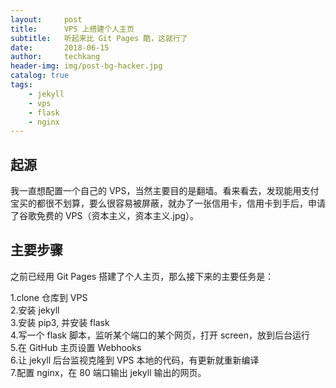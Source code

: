 ```yaml
---
layout:     post  
title:      VPS 上搭建个人主页  
subtitle:   听起来比 Git Pages 酷，这就行了  
date:       2018-06-15  
author:     techkang  
header-img: img/post-bg-hacker.jpg  
catalog: true  
tags:  
    - jekyll  
    - vps
    - flask
    - nginx  
---  
```


## 起源

我一直想配置一个自己的 VPS，当然主要目的是翻墙。看来看去，发现能用支付宝买的都很不划算，要么很容易被屏蔽，就办了一张信用卡，信用卡到手后，申请了谷歌免费的 VPS（资本主义，资本主义.jpg）。

## 主要步骤

之前已经用 Git Pages 搭建了个人主页，那么接下来的主要任务是：

1.clone 仓库到 VPS  
2.安装 jekyll  
3.安装 pip3, 并安装 flask  
4.写一个 flask 脚本，监听某个端口的某个网页，打开 screen，放到后台运行  
5.在 GitHub 主页设置 Webhooks  
6.让 jekyll 后台监视克隆到 VPS 本地的代码，有更新就重新编译  
7.配置 nginx，在 80 端口输出 jekyll 输出的网页。  
